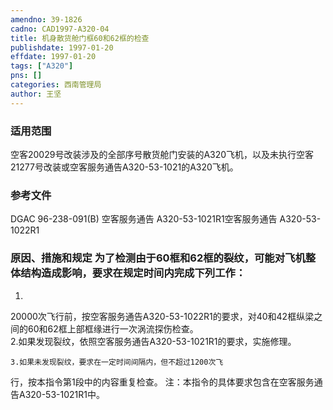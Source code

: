 ```yaml
---
amendno: 39-1826  
cadno: CAD1997-A320-04  
title: 机身散货舱门框60和62框的检查  
publishdate: 1997-01-20  
effdate: 1997-01-20  
tags: ["A320"]  
pns: []  
categories: 西南管理局  
author: 王坚  
---
```

  
### 适用范围  
空客20029号改装涉及的全部序号散货舱门安装的A320飞机，以及未执行空客21277号改装或空客服务通告A320-53-1021的A320飞机。  
  
<!--more-->  
### 参考文件  
DGAC 96-238-091(B) 空客服务通告 A320-53-1021R1空客服务通告 A320-53-1022R1  
  
### 原因、措施和规定 为了检测由于60框和62框的裂纹，可能对飞机整体结构造成影响，要求在规定时间内完成下列工作：  
1.  
20000次飞行前，按空客服务通告A320-53-1022R1的要求，对40和42框纵梁之间的60和62框上部框缘进行一次涡流探伤检查。  
    2.如果发现裂纹，依照空客服务通告A320-53-1021R1的要求，实施修理。  
  
    3.如果未发现裂纹，要求在一定时间间隔内，但不超过1200次飞  
行，按本指令第1段中的内容重复检查。    注：本指令的具体要求包含在空客服务通告A320-53-1021R1中。  
  
